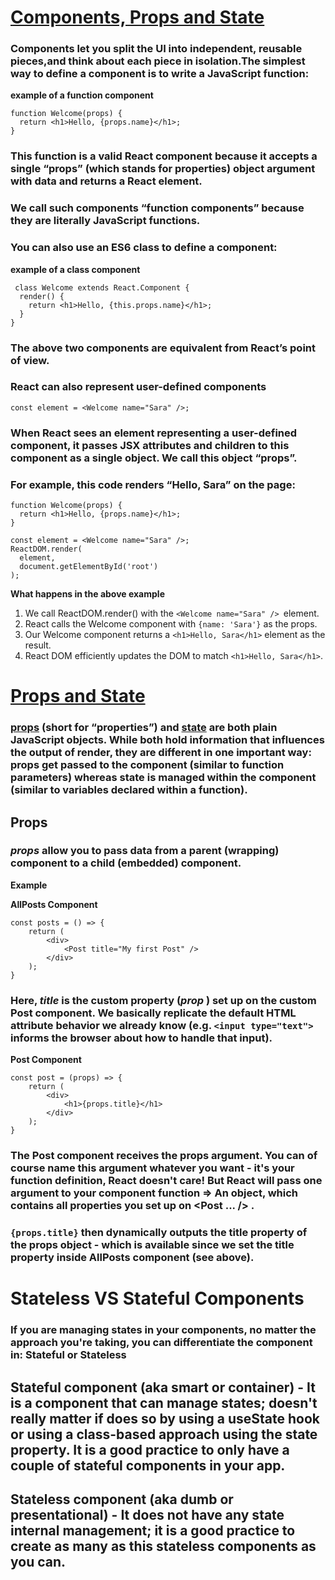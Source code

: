 # [Components, Props and State](https://reactjs.org/docs/components-and-props.html)

### Components let you split the UI into independent, reusable pieces,and think about each piece in isolation.The simplest way to define a component is to write a JavaScript function:

**example of a function component**

```
function Welcome(props) {
  return <h1>Hello, {props.name}</h1>;
}
```

### This function is a valid React component because it accepts a single “props” (which stands for properties) object argument with data and returns a React element. 
### We call such components “function components” because they are literally JavaScript functions.

### You can also use an ES6 class to define a component:

 **example of a class component**

```
 class Welcome extends React.Component {
  render() {
    return <h1>Hello, {this.props.name}</h1>;
  }
}
```
### The above two components are equivalent from React’s point of view.

### React can also represent user-defined components

```
const element = <Welcome name="Sara" />;

```

### When React sees an element representing a user-defined component, it passes JSX attributes and children to this component as a single object. We call this object “props”.

### For example, this code renders “Hello, Sara” on the page:

```
function Welcome(props) {
  return <h1>Hello, {props.name}</h1>;
}

const element = <Welcome name="Sara" />;
ReactDOM.render(
  element,
  document.getElementById('root')
);

```

**What happens in the above example**

1. We call ReactDOM.render() with the `<Welcome name="Sara" /> `element.
2. React calls the Welcome component with `{name: 'Sara'}` as the props.
3. Our Welcome component returns a `<h1>Hello, Sara</h1>` element as the result.
4. React DOM efficiently updates the DOM to match `<h1>Hello, Sara</h1>`.



# [Props and State](https://reactjs.org/docs/faq-state.html#what-is-the-difference-between-state-and-props)

### [props](https://reactjs.org/docs/components-and-props.html) (short for “properties”) and [state](https://reactjs.org/docs/state-and-lifecycle.html) are both plain JavaScript objects. While both hold information that influences the output of render, they are different in one important way: **props get passed to the component** (similar to function parameters) whereas **state is managed within the component** (similar to variables declared within a function).

## Props

### *props*  allow you to pass data from a parent (wrapping) component to a child (embedded) component.

**Example**

**AllPosts Component**

```
const posts = () => {
    return (
        <div>
            <Post title="My first Post" />
        </div>
    );
}

```

### Here, _title_  is the custom property (_prop_ ) set up on the custom Post  component. We basically replicate the default HTML attribute behavior we already know (e.g. `<input type="text">` informs the browser about how to handle that input).

**Post Component**

```
const post = (props) => {
    return (
        <div>
            <h1>{props.title}</h1>
        </div>
    );
}

```

### The Post  component receives the props  argument. You can of course name this argument whatever you want - it's your function definition, React doesn't care! But React will pass one argument to your component function => An object, which contains all properties you set up on <Post ... /> .

### `{props.title}`  then dynamically outputs the title  property of the props  object - which is available since we set the title  property inside AllPosts  component (see above).

# Stateless VS Stateful Components

### If you are managing states in your components, no matter the approach you're taking, you can differentiate the component in: Stateful or Stateless
## Stateful component (aka smart or container) - It is a component that can manage states; doesn't really matter if does so by using a useState hook or using a class-based approach using the state property. It is a good practice to **only have a couple of stateful components** in your app.
## Stateless component (aka dumb or presentational) - It does not have any state internal management; it is a **good practice to create as many as this stateless components as you can**.